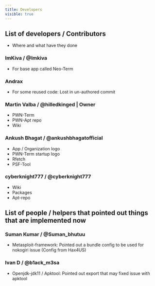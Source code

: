 ```yaml
---
title: Developers
visible: true
---
```


## List of developers / Contributors
* Where and what have they done

### ImKiva / @Imkiva
* For base app called Neo-Term

### Andrax
* For some reused code: Lost in un-authored commit

### Martin Valba / @hilledkinged | Owner
* PWN-Term
* PWN-Apt repo
* Wiki

### Ankush Bhagat / @ankushbhagatofficial
* App / Organization logo
* PWN-Term startup logo
* Rfetch
* PSF-Tool

### cyberknight777 / @cyberknight777
* Wiki
* Packages
* Apt-repo

## List of people / helpers that pointed out things that are implemented now

### Suman Kumar / @Suman_bhutuu
* Metasploit-framework: Pointed out a bundle config to be used for nokogiri issue (Config from Hax4US)

### Ivan D / @b1ack_m3sa
* Openjdk-jdk11 / Apktool: Pointed out export that may fixed issue with apktool

